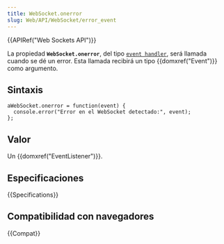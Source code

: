 ```yaml
---
title: WebSocket.onerror
slug: Web/API/WebSocket/error_event
---
```


{{APIRef("Web Sockets API")}}

La propiedad **`WebSocket.onerror`**, del tipo [`event handler`](/es/docs/Web/Reference/Events/Event_handlers), será llamada cuando se dé un error. Esta llamada recibirá un tipo {{domxref("Event")}} como argumento.

## Sintaxis

```
aWebSocket.onerror = function(event) {
  console.error("Error en el WebSocket detectado:", event);
};
```

## Valor

Un {{domxref("EventListener")}}.

## Especificaciones

{{Specifications}}

## Compatibilidad con navegadores

{{Compat}}
